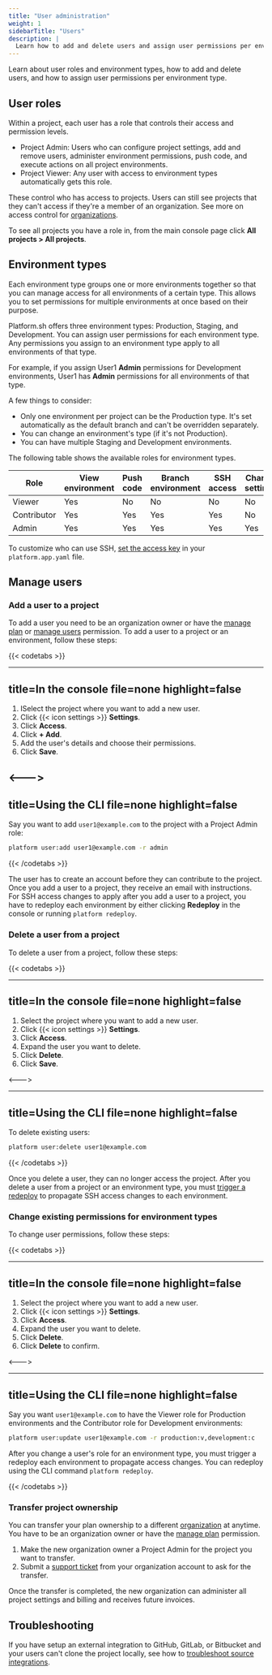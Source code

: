 ```yaml
---
title: "User administration"
weight: 1
sidebarTitle: "Users"
description: |
  Learn how to add and delete users and assign user permissions per environment type.
---
```


Learn about user roles and environment types, how to add and delete users, and how to assign user permissions per environment type.

## User roles

Within a project, each user has a role that controls their access and permission levels.

* Project Admin: Users who can configure project settings, add and remove users, administer environment permissions, push code, and execute actions on all project environments.
* Project Viewer: Any user with access to environment types automatically gets this role.

These control who has access to projects.
Users can still see projects that they can't access if they're a member of an organization.
See more on access control for [organizations](./organizations.md).

To see all projects you have a role in, from the main console page
click **All projects&nbsp;<span aria-label="and then">></span> All projects**.

## Environment types

Each environment type groups one or more environments together so that you can manage access for all environments of a certain type.
This allows you to set permissions for multiple environments at once based on their purpose.

Platform.sh offers three environment types: Production, Staging, and Development.
You can assign user permissions for each environment type.
Any permissions you assign to an environment type apply to all environments of that type.

For example, if you assign User1 **Admin** permissions for Development environments,
User1 has **Admin** permissions for all environments of that type.

A few things to consider:

* Only one environment per project can be the Production type. It's set automatically as the default branch and can't be overridden separately.
* You can change an environment's type (if it's not Production).
* You can have multiple Staging and Development environments.

The following table shows the available roles for environment types.

| Role | View environment | Push code | Branch environment | SSH access | Change settings | Execute actions |
| ---- | ---------------- | --------- | ------------------ | ---------- | --------------- | --------------- |
| Viewer | Yes | No |  No |  No |  No |  No |
| Contributor | Yes | Yes | Yes | Yes | No | No |
| Admin| Yes | Yes | Yes | Yes | Yes | Yes |

To customize who can use SSH, [set the access key](/configuration/app/app-reference.md#access) in your `platform.app.yaml` file.

## Manage users

### Add a user to a project

To add a user you need to be an organization owner
or have the [manage plan](./organizations.md#manage-your-organization-users)
or [manage users](./organizations.md#manage-your-organization-users) permission.
To add a user to a project or an environment, follow these steps:

{{< codetabs >}}

---
title=In the console
file=none
highlight=false
---

<!--This is in HTML to get the icon not to break the list. -->
<ol>
  <li>ISelect the project where you want to add a new user.</li>
  <li>Click {{< icon settings >}} <strong>Settings</strong>.</li>
  <li>Click <strong>Access</strong>.</li>
  <li>Click <strong>+ Add</strong>.</li>
  <li>Add the user's details and choose their permissions.</li>
  <li>Click <strong>Save</strong>.</li>
</ol>

<--->
---
title=Using the CLI
file=none
highlight=false
---

Say you want to add `user1@example.com` to the project with a Project Admin role:

```bash
platform user:add user1@example.com -r admin
```

{{< /codetabs >}}

The user has to create an account before they can contribute to the project.
Once you add a user to a project, they receive an email with instructions.
For SSH access changes to apply after you add a user to a project, you have to redeploy each environment by either clicking **Redeploy** in the console or running `platform redeploy`.

### Delete a user from a project

To delete a user from a project, follow these steps:

{{< codetabs >}}

---
title=In the console
file=none
highlight=false
---

<!--This is in HTML to get the icon not to break the list. -->
<ol>
  <li>Select the project where you want to add a new user.</li>
  <li>Click {{< icon settings >}} <strong>Settings</strong>.</li>
  <li>Click <strong>Access</strong>.</li>
  <li>Expand the user you want to delete.</li>
  <li>Click <strong>Delete</strong>.</li>
  <li>Click <strong>Save</strong>.</li>
</ol>

<--->

---
title=Using the CLI
file=none
highlight=false
---
To delete existing users:

```bash
platform user:delete user1@example.com
```
{{< /codetabs >}}

Once you delete a user, they can no longer access the project.
After you delete a user from a project or an environment type,
you must [trigger a redeploy](../development/troubleshoot.md#force-a-redeploy) to propagate SSH access changes to each environment.

### Change existing permissions for environment types

To change user permissions, follow these steps:

{{< codetabs >}}

---
title=In the console
file=none
highlight=false
---

<!--This is in HTML to get the icon not to break the list. -->
<ol>
  <li>Select the project where you want to add a new user.</li>
  <li>Click {{< icon settings >}} <strong>Settings</strong>.</li>
  <li>Click <strong>Access</strong>.</li>
  <li>Expand the user you want to delete.</li>
  <li>Click <strong>Delete</strong>.</li>
  <li>Click <strong>Delete</strong> to confirm.</li>
</ol>

<--->

---
title=Using the CLI
file=none
highlight=false
---
Say you want `user1@example.com` to have the Viewer role for Production environments
and the Contributor role for Development environments:

```bash
platform user:update user1@example.com -r production:v,development:c
```

After you change a user's role for an environment type, you must trigger a redeploy each environment to propagate access changes. You can redeploy using the CLI command `platform redeploy`.

{{< /codetabs >}}

### Transfer project ownership

You can transfer your plan ownership to a different [organization](./organizations.md) at anytime.
You have to be an organization owner or have the [manage plan](./organizations.md#manage-your-organization-users) permission.

1. Make the new organization owner a Project Admin for the project you want to transfer.
2. Submit a [support ticket](https://console.platform.sh/-/users/~/tickets) from your organization account to ask for the transfer.

Once the transfer is completed, the new organization can administer all project settings and billing and receives future invoices.

## Troubleshooting

If you have setup an external integration to GitHub, GitLab, or Bitbucket and your users can't clone the project locally,
see how to [troubleshoot source integrations](../integrations/source/troubleshoot.md).
